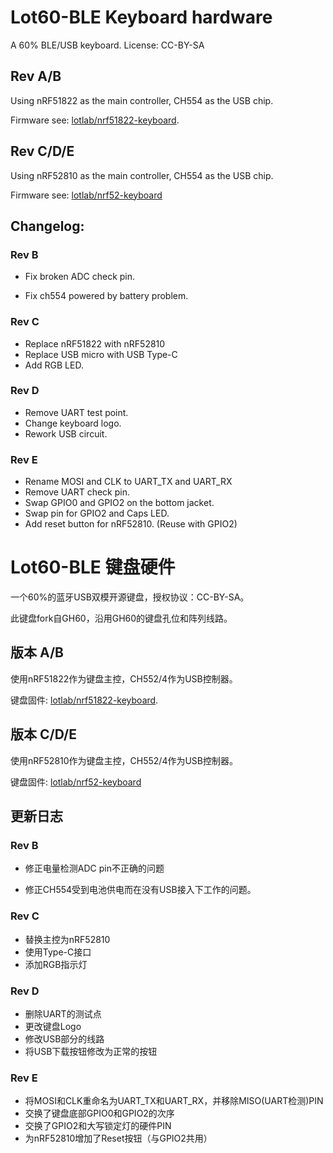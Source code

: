 # Lot60-BLE Keyboard hardware

A 60% BLE/USB keyboard. License: CC-BY-SA

## Rev A/B

Using nRF51822 as the main controller, CH554 as the USB chip.

Firmware see: [lotlab/nrf51822-keyboard](https://github.com/Lotlab/nrf51822-keyboard).

## Rev C/D/E

Using nRF52810 as the main controller, CH554 as the USB chip.

Firmware see:  [lotlab/nrf52-keyboard](https://github.com/Lotlab/nrf52-keyboard)

## Changelog:

### Rev B

- Fix broken ADC check pin.

- Fix ch554 powered by battery problem.

### Rev C

- Replace nRF51822 with nRF52810
- Replace USB micro with USB Type-C
- Add RGB LED.

### Rev D

- Remove UART test point.
- Change keyboard logo.
- Rework USB circuit.

### Rev E

- Rename MOSI and CLK to UART_TX and UART_RX
- Remove UART check pin.
- Swap GPIO0 and GPIO2 on the bottom jacket.
- Swap pin for GPIO2 and Caps LED.
- Add reset button for nRF52810. (Reuse with GPIO2)

# Lot60-BLE 键盘硬件

一个60%的蓝牙USB双模开源键盘，授权协议：CC-BY-SA。

此键盘fork自GH60，沿用GH60的键盘孔位和阵列线路。

## 版本 A/B

使用nRF51822作为键盘主控，CH552/4作为USB控制器。

键盘固件: [lotlab/nrf51822-keyboard](https://github.com/Lotlab/nrf51822-keyboard).

## 版本 C/D/E

使用nRF52810作为键盘主控，CH552/4作为USB控制器。

键盘固件:  [lotlab/nrf52-keyboard](https://github.com/Lotlab/nrf52-keyboard)

## 更新日志

### Rev B

- 修正电量检测ADC pin不正确的问题

- 修正CH554受到电池供电而在没有USB接入下工作的问题。

### Rev C

- 替换主控为nRF52810
- 使用Type-C接口
- 添加RGB指示灯

### Rev D

- 删除UART的测试点
- 更改键盘Logo
- 修改USB部分的线路
- 将USB下载按钮修改为正常的按钮

### Rev E

- 将MOSI和CLK重命名为UART_TX和UART_RX，并移除MISO(UART检测)PIN
- 交换了键盘底部GPIO0和GPIO2的次序
- 交换了GPIO2和大写锁定灯的硬件PIN
- 为nRF52810增加了Reset按钮（与GPIO2共用）


